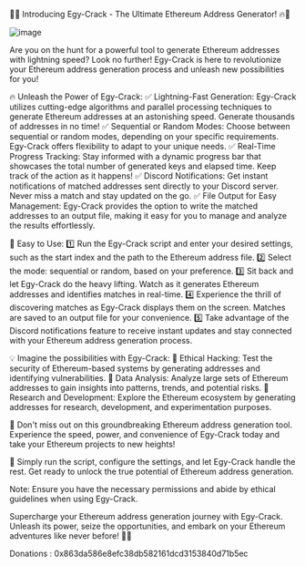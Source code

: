 

🔐🔥 Introducing Egy-Crack - The Ultimate Ethereum Address Generator! 🔥🔐

![image](https://github.com/dragonked2/Egy-Crack/assets/66541902/a41eb10b-e5d5-4aec-93a3-ba7aca3912aa)


Are you on the hunt for a powerful tool to generate Ethereum addresses with lightning speed? Look no further! Egy-Crack is here to revolutionize your Ethereum address generation process and unleash new possibilities for you!

🔥 Unleash the Power of Egy-Crack:
✅ Lightning-Fast Generation: Egy-Crack utilizes cutting-edge algorithms and parallel processing techniques to generate Ethereum addresses at an astonishing speed. Generate thousands of addresses in no time!
✅ Sequential or Random Modes: Choose between sequential or random modes, depending on your specific requirements. Egy-Crack offers flexibility to adapt to your unique needs.
✅ Real-Time Progress Tracking: Stay informed with a dynamic progress bar that showcases the total number of generated keys and elapsed time. Keep track of the action as it happens!
✅ Discord Notifications: Get instant notifications of matched addresses sent directly to your Discord server. Never miss a match and stay updated on the go.
✅ File Output for Easy Management: Egy-Crack provides the option to write the matched addresses to an output file, making it easy for you to manage and analyze the results effortlessly.

🚀 Easy to Use:
1️⃣ Run the Egy-Crack script and enter your desired settings, such as the start index and the path to the Ethereum address file.
2️⃣ Select the mode: sequential or random, based on your preference.
3️⃣ Sit back and let Egy-Crack do the heavy lifting. Watch as it generates Ethereum addresses and identifies matches in real-time.
4️⃣ Experience the thrill of discovering matches as Egy-Crack displays them on the screen. Matches are saved to an output file for your convenience.
5️⃣ Take advantage of the Discord notifications feature to receive instant updates and stay connected with your Ethereum address generation process.

💡 Imagine the possibilities with Egy-Crack:
🔐 Ethical Hacking: Test the security of Ethereum-based systems by generating addresses and identifying vulnerabilities.
🔐 Data Analysis: Analyze large sets of Ethereum addresses to gain insights into patterns, trends, and potential risks.
🔐 Research and Development: Explore the Ethereum ecosystem by generating addresses for research, development, and experimentation purposes.

🌟 Don't miss out on this groundbreaking Ethereum address generation tool. Experience the speed, power, and convenience of Egy-Crack today and take your Ethereum projects to new heights!

🔗 Simply run the script, configure the settings, and let Egy-Crack handle the rest. Get ready to unlock the true potential of Ethereum address generation.

Note: Ensure you have the necessary permissions and abide by ethical guidelines when using Egy-Crack.

Supercharge your Ethereum address generation journey with Egy-Crack. Unleash its power, seize the opportunities, and embark on your Ethereum adventures like never before! 💪💎

Donations : 0x863da586e8efc38db582161dcd3153840d71b5ec
